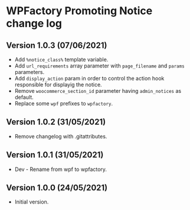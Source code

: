 # WPFactory Promoting Notice change log

## Version 1.0.3 (07/06/2021)
* Add `%notice_class%` template variable.
* Add `url_requirements` array parameter with `page_filename` and `params` parameters.
* Add `display_action` param in order to control the action hook responsible for displayig the notice.
* Remove `woocommerce_section_id` parameter having `admin_notices` as default.
* Replace some `wpf` prefixes to `wpfactory`.

## Version 1.0.2 (31/05/2021)
* Remove changelog with .gitattributes.

## Version 1.0.1 (31/05/2021)
* Dev - Rename from wpf to wpfactory.

## Version 1.0.0 (24/05/2021)
* Initial version.